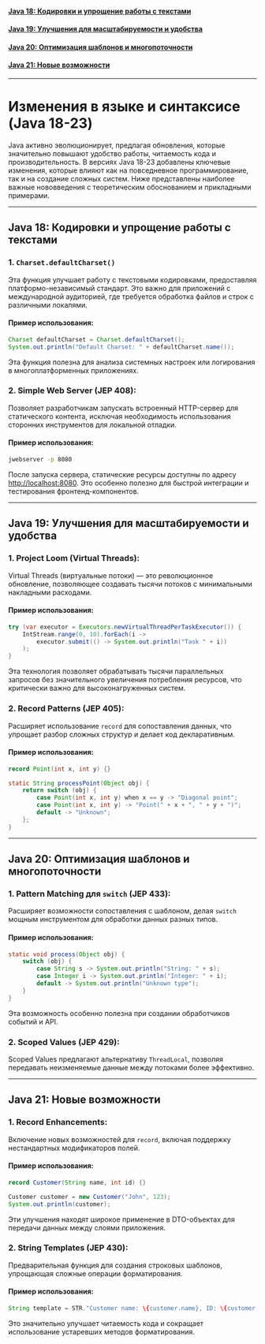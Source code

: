 #### [Java 18: Кодировки и упрощение работы с текстами](#java-18-Кодировки-и-упрощение-работы-с-текстами-1)
#### [Java 19: Улучшения для масштабируемости и удобства](#java-19-Улучшения-для-масштабируемости-и-удобства-1)
#### [Java 20: Оптимизация шаблонов и многопоточности](#java-20-Оптимизация-шаблонов-и-многопоточности-1)
#### [Java 21: Новые возможности](#java-21-Новые-возможности-1)


---
# Изменения в языке и синтаксисе (Java 18-23)

Java активно эволюционирует, предлагая обновления, которые значительно повышают удобство работы, читаемость кода и производительность. В версиях Java 18-23 добавлены ключевые изменения, которые влияют как на повседневное программирование, так и на создание сложных систем. Ниже представлены наиболее важные нововведения с теоретическим обоснованием и прикладными примерами.

---

## Java 18: Кодировки и упрощение работы с текстами

### 1. `Charset.defaultCharset()`

Эта функция улучшает работу с текстовыми кодировками, предоставляя платформо-независимый стандарт. Это важно для приложений с международной аудиторией, где требуется обработка файлов и строк с различными локалями.

#### Пример использования:

```java
Charset defaultCharset = Charset.defaultCharset();
System.out.println("Default Charset: " + defaultCharset.name());
```

Эта функция полезна для анализа системных настроек или логирования в многоплатформенных приложениях.

### 2. Simple Web Server (JEP 408):

Позволяет разработчикам запускать встроенный HTTP-сервер для статического контента, исключая необходимость использования сторонних инструментов для локальной отладки.

#### Пример использования:

```bash
jwebserver -p 8080
```

После запуска сервера, статические ресурсы доступны по адресу [http://localhost:8080](http://localhost:8080). Это особенно полезно для быстрой интеграции и тестирования фронтенд-компонентов.

---

## Java 19: Улучшения для масштабируемости и удобства

### 1. Project Loom (Virtual Threads):

Virtual Threads (виртуальные потоки) — это революционное обновление, позволяющее создавать тысячи потоков с минимальными накладными расходами.

#### Пример использования:

```java
try (var executor = Executors.newVirtualThreadPerTaskExecutor()) {
    IntStream.range(0, 10).forEach(i ->
        executor.submit(() -> System.out.println("Task " + i))
    );
}
```

Эта технология позволяет обрабатывать тысячи параллельных запросов без значительного увеличения потребления ресурсов, что критически важно для высоконагруженных систем.

### 2. Record Patterns (JEP 405):

Расширяет использование `record` для сопоставления данных, что упрощает разбор сложных структур и делает код декларативным.

#### Пример использования:

```java
record Point(int x, int y) {}

static String processPoint(Object obj) {
    return switch (obj) {
        case Point(int x, int y) when x == y -> "Diagonal point";
        case Point(int x, int y) -> "Point(" + x + ", " + y + ")";
        default -> "Unknown";
    };
}
```

---

## Java 20: Оптимизация шаблонов и многопоточности

### 1. Pattern Matching для `switch` (JEP 433):

Расширяет возможности сопоставления с шаблоном, делая `switch` мощным инструментом для обработки данных разных типов.

#### Пример использования:

```java
static void process(Object obj) {
    switch (obj) {
        case String s -> System.out.println("String: " + s);
        case Integer i -> System.out.println("Integer: " + i);
        default -> System.out.println("Unknown type");
    }
}
```

Эта возможность особенно полезна при создании обработчиков событий и API.

### 2. Scoped Values (JEP 429):

Scoped Values предлагают альтернативу `ThreadLocal`, позволяя передавать неизменяемые данные между потоками более эффективно.

---

## Java 21: Новые возможности

### 1. Record Enhancements:

Включение новых возможностей для `record`, включая поддержку нестандартных модификаторов полей.

#### Пример использования:

```java
record Customer(String name, int id) {}

Customer customer = new Customer("John", 123);
System.out.println(customer);
```

Эти улучшения находят широкое применение в DTO-объектах для передачи данных между слоями приложения.

### 2. String Templates (JEP 430):

Предварительная функция для создания строковых шаблонов, упрощающая сложные операции форматирования.

#### Пример использования:

```java
String template = STR."Customer name: \{customer.name}, ID: \{customer.id}";
```

Это значительно улучшает читаемость кода и сокращает использование устаревших методов форматирования.

